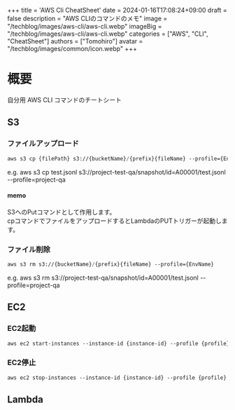 +++
title = 'AWS Cli CheatSheet'
date = 2024-01-16T17:08:24+09:00
draft = false
description = "AWS CLIのコマンドのメモ"
image = "/techblog/images/aws-cli/aws-cli.webp"
imageBig = "/techblog/images/aws-cli/aws-cli.webp"
categories = ["AWS", "CLI", "CheatSheet"]
authors = ["Tomohiro"]
avatar = "/techblog/images/common/icon.webp"
+++

# 概要

自分用 AWS CLI コマンドのチートシート

## S3

### ファイルアップロード
```cl
aws s3 cp {filePath} s3://{bucketName}/{prefix}{fileName} --profile={EnvName}
```
e.g.
aws s3 cp test.jsonl s3://project-test-qa/snapshot/id=A00001/test.jsonl --profile=project-qa


#### memo
S3へのPutコマンドとして作用します。  
cpコマンドでファイルをアップロードするとLambdaのPUTトリガーが起動します。

### ファイル削除
```cl
aws s3 rm s3://{bucketName}/{prefix}{fileName} --profile={EnvName}
```
e.g.
aws s3 rm s3://project-test-qa/snapshot/id=A00001/test.jsonl --profile=project-qa

## EC2

### EC2起動
```cl
aws ec2 start-instances --instance-id {instance-id} --profile {profile}
```

### EC2停止
```cl
aws ec2 stop-instances --instance-id {instance-id} --profile {profile}
```

## Lambda
